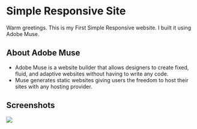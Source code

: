 # Simple Responsive Site
Warm greetings. This is my First Simple Responsive website. I built it using Adobe Muse.

## About Adobe Muse
* Adobe Muse is a website builder that allows designers to create fixed, fluid, and adaptive websites without having to write any code. 
* Muse generates static websites giving users the freedom to host their sites with any hosting provider.

## Screenshots
<img src ="https://github.com/abhithjohnanto-k/%20SimpleResponsiveSite/images/41-min367x101.jpg">
